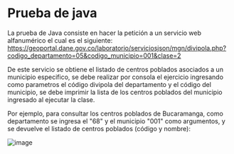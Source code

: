 # Prueba de java

La prueba de Java consiste en hacer la petición a un servicio web alfanumérico el cual es el siguiente: 
https://geoportal.dane.gov.co/laboratorio/serviciosjson/mgn/divipola.php?codigo_departamento=05&codigo_municipio=001&clase=2

De este servicio se obtiene el listado de centros poblados asociados a un municipio especifico, se debe realizar por consola el ejercicio ingresando como parametros el código divipola del departamento y el código del municipio, se debe imprimir la lista de los centros poblados del municipio ingresado al ejecutar la clase.

Por ejemplo, para consultar los centros poblados de Bucaramanga, como departamento se ingresa el "68" y el municipio "001" como argumentos, y se devuelve el listado de centros poblados (código y nombre):



![image](https://user-images.githubusercontent.com/19803402/111334112-485d4380-8641-11eb-82bf-dfdde04f2637.png)




